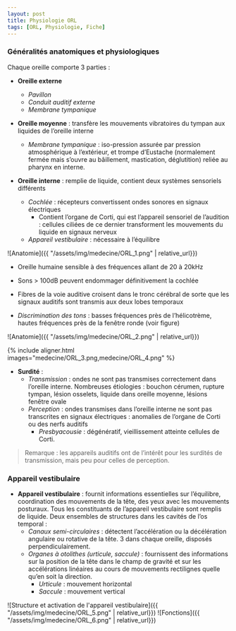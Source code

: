 ```yaml
---
layout: post
title: Physiologie ORL
tags: [ORL, Physiologie, Fiche]
---
```

### Généralités anatomiques et physiologiques

Chaque oreille comporte 3 parties :
-	**Oreille externe**
    - *Pavillon*
    - *Conduit auditif externe*
    - *Membrane tympanique*

- **Oreille moyenne** : transfère les mouvements vibratoires du tympan aux liquides de l’oreille interne
    - *Membrane tympanique* : iso-pression assurée par pression atmosphérique à l’extérieur, et trompe d’Eustache (normalement fermée mais s’ouvre au bâillement, mastication, déglutition) reliée au pharynx en interne.

- **Oreille interne** : remplie de liquide, contient deux systèmes sensoriels différents
    - *Cochlée* : récepteurs convertissent ondes sonores en signaux électriques
        - Contient l’organe de Corti, qui est l’appareil sensoriel de l’audition : cellules ciliées de ce dernier transforment les mouvements du liquide en signaux nerveux
    - *Appareil vestibulaire* : nécessaire à l’équilibre

![Anatomie]({{ "/assets/img/medecine/ORL_1.png" | relative_url}})

- Oreille humaine sensible à des fréquences allant de 20 à 20kHz
- Sons > 100dB peuvent endommager définitivement la cochlée

- Fibres de la voie auditive croisent dans le tronc cérébral de sorte que les signaux auditifs sont transmis aux deux lobes temporaux

- *Discrimination des tons* : basses fréquences près de l’hélicotrème, hautes fréquences près de la fenêtre ronde (voir figure)

![Anatomie]({{ "/assets/img/medecine/ORL_2.png" | relative_url}})

{% include aligner.html images="medecine/ORL_3.png,medecine/ORL_4.png" %}

- **Surdité** :
  - *Transmission* : ondes ne sont pas transmises correctement dans l’oreille interne. Nombreuses étiologies : bouchon cérumen, rupture tympan, lésion osselets, liquide dans oreille moyenne, lésions fenêtre ovale
  - *Perception* : ondes transmises dans l’oreille interne ne sont pas transcrites en signaux électriques : anomalies de l’organe de Corti ou des nerfs auditifs
      - *Presbyacousie* : dégénératif, vieillissement atteinte cellules de Corti.

> Remarque : les appareils auditifs ont de l’intérêt pour les surdités de transmission, mais peu pour celles de perception.

### Appareil vestibulaire

- **Appareil vestibulaire** : fournit informations essentielles sur l’équilibre, coordination des mouvements de la tête, des yeux avec les mouvements posturaux. Tous les constituants de l’appareil vestibulaire sont remplis de liquide.
Deux ensembles de structures dans les cavités de l’os temporal :
    -	*Canaux semi-circulaires* : détectent l’accélération ou la décélération angulaire ou rotative de la tête. 3 dans chaque oreille, disposés perpendiculairement.
    - *Organes à otolithes (urticule, saccule)* : fournissent des informations sur la position de la tête dans le champ de gravité et sur les accélérations linéaires au cours de mouvements rectilignes quelle qu’en soit la direction.
        - *Urticule* : mouvement horizontal
        - *Saccule* : mouvement vertical

![Structure et activation de l'appareil vestibulaire]({{ "/assets/img/medecine/ORL_5.png" | relative_url}})
![Fonctions]({{ "/assets/img/medecine/ORL_6.png" | relative_url}})
